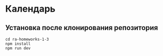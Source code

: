 # Календарь

## Установка после клонирования репозитория

```
cd ra-homeworks-1-3
npm install
npm run dev
```


